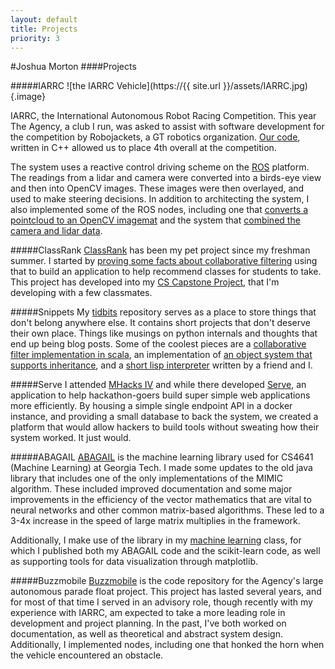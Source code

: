 ```yaml
---
layout: default
title: Projects
priority: 3
---
```


#Joshua Morton
####Projects

#####IARRC
![the IARRC Vehicle](https://{{ site.url }}/assets/IARRC.jpg){.image}

IARRC, the International Autonomous Robot Racing Competition. This year The Agency, a club I run, was asked to assist with software development for the competition by Robojackets, a GT robotics organization. [Our code](https://github.com/RoboJackets/iarrc-software), written in C++ allowed us to place 4th overall at the competition. 

The system uses a reactive control driving scheme on the [ROS](http://www.ros.org/) platform. The readings from a lidar and camera were converted into a birds-eye view and then into OpenCV images. These images were then overlayed, and used to make steering decisions. In addition to architecting the system, I also implemented some of the ROS nodes, including one that [converts a pointcloud to an OpenCV imagemat](https://github.com/RoboJackets/iarrc-software/blob/master/iarrc/src/pointcloud_to_image/pointcloud_to_image.cpp) and the system that [combined the camera and lidar data](https://github.com/RoboJackets/iarrc-software/blob/master/iarrc/src/iarrc_world_model/world_model.cpp).

#####ClassRank
[ClassRank](https://github.com/joshuamorton/ClassRank) has been my pet project since my freshman summer. I started by [proving some facts about collaborative filtering](https://www.sharelatex.com/github/repos/joshuamorton/ClassRank/builds/c7ae4929b2575f232753d366ce574833a94864ee/raw/output.pdf) using that to build an application to help recommend classes for students to take. This project has developed into my [CS Capstone Project](https://github.com/classrank), that I'm developing with a few classmates. 

#####Snippets
My [tidbits](https://github.com/joshuamorton/tidbits) repository serves as a place to store things that don't belong anywhere else. It contains short projects that don't deserve their own place. Things like musings on python internals and thoughts that end up being blog posts. Some of the coolest pieces are a [collaborative filter implementation in scala](https://github.com/joshuamorton/tidbits/blob/master/CollabFilter.scala), an implementation of [an object system that supports inheritance](https://github.com/joshuamorton/tidbits/blob/master/objectModel.py), and a [short lisp interpreter](https://github.com/joshuamorton/tidbits/blob/master/lispy.py) written by a friend and I.

#####Serve
I attended [MHacks IV](http://mhacks-iv.devpost.com/) and while there developed [Serve](https://github.com/thepav/serve), an application to help hackathon-goers build super simple web applications more efficiently. By housing a simple single endpoint API in a docker instance, and providing a small database to back the system, we created a platform that would allow hackers to build tools without sweating how their system worked. It just would.

#####ABAGAIL
[ABAGAIL](https://github.com/joshuamorton/ABAGAIL) is the machine learning library used for CS4641 (Machine Learning) at Georgia Tech. I made some updates to the old java library that includes one of the only implementations of the MIMIC algorithm. These included improved documentation and some major improvements in the efficiency of the vector mathematics that are vital to neural networks and other common matrix-based algorithms. These led to a 3-4x increase in the speed of large matrix multiplies in the framework.

Additionally, I make use of the library in my [machine learning](https://github.com/joshuamorton/Machine-Learning) class, for which I published both my ABAGAIL code and the scikit-learn code, as well as supporting tools for data visualization through matplotlib.

#####Buzzmobile
[Buzzmobile](https://github.com/gtagency/buzzmobile) is the code repository for the Agency's large autonomous parade float project. This project has lasted several years, and for most of that time I served in an advisory role, though recently with my experience with IARRC, am expected to take a more leading role in development and project planning. In the past, I've both worked on documentation, as well as theoretical and abstract system design. Additionally, I implemented nodes, including one that honked the horn when the vehicle encountered an obstacle.
